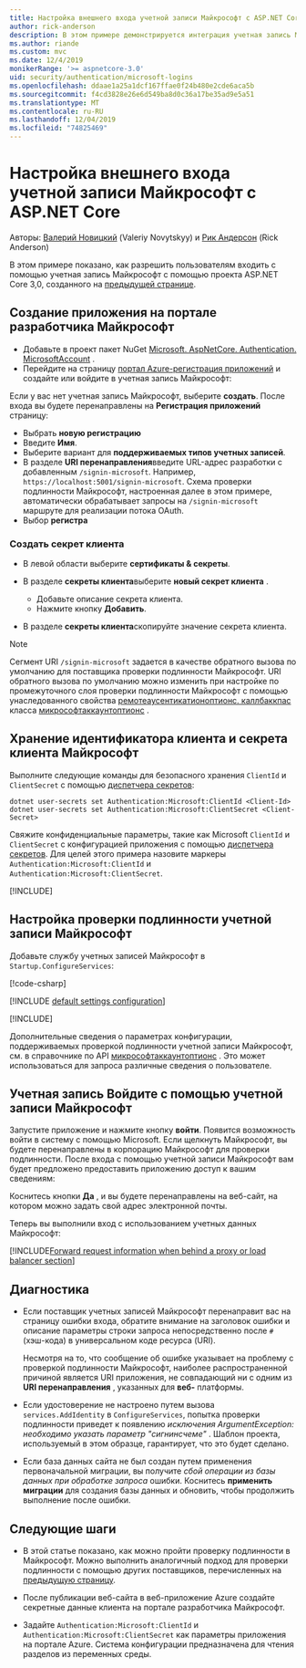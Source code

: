```yaml
---
title: Настройка внешнего входа учетной записи Майкрософт с ASP.NET Core
author: rick-anderson
description: В этом примере демонстрируется интеграция учетная запись Майкрософт проверки подлинности пользователей в существующее приложение ASP.NET Core.
ms.author: riande
ms.custom: mvc
ms.date: 12/4/2019
monikerRange: '>= aspnetcore-3.0'
uid: security/authentication/microsoft-logins
ms.openlocfilehash: ddaae1a25a1dcf167ffae0f24b480e2cde6aca5b
ms.sourcegitcommit: f4cd3828e26e6d549ba8d0c36a17be35ad9e5a51
ms.translationtype: MT
ms.contentlocale: ru-RU
ms.lasthandoff: 12/04/2019
ms.locfileid: "74825469"
---
```

# <a name="microsoft-account-external-login-setup-with-aspnet-core"></a>Настройка внешнего входа учетной записи Майкрософт с ASP.NET Core

Авторы: [Валерий Новицкий](https://github.com/01binary) (Valeriy Novytskyy) и [Рик Андерсон](https://twitter.com/RickAndMSFT) (Rick Anderson)

В этом примере показано, как разрешить пользователям входить с помощью учетная запись Майкрософт с помощью проекта ASP.NET Core 3,0, созданного на [предыдущей странице](xref:security/authentication/social/index).

## <a name="create-the-app-in-microsoft-developer-portal"></a>Создание приложения на портале разработчика Майкрософт

* Добавьте в проект пакет NuGet [Microsoft. AspNetCore. Authentication. MicrosoftAccount](https://www.nuget.org/packages/Microsoft.AspNetCore.Authentication.MicrosoftAccount/) .
* Перейдите на страницу [портал Azure-регистрация приложений](https://go.microsoft.com/fwlink/?linkid=2083908) и создайте или войдите в учетная запись Майкрософт:

Если у вас нет учетная запись Майкрософт, выберите **создать**. После входа вы будете перенаправлены на **Регистрация приложений** страницу:

* Выбрать **новую регистрацию**
* Введите **Имя**.
* Выберите вариант для **поддерживаемых типов учетных записей**.  <!-- Accounts for any org work with MS domain accounts. Most folks probably want the last option, personal MS accounts -->
* В разделе **URI перенаправления**введите URL-адрес разработки с добавленным `/signin-microsoft`. Например, `https://localhost:5001/signin-microsoft`. Схема проверки подлинности Майкрософт, настроенная далее в этом примере, автоматически обрабатывает запросы на `/signin-microsoft` маршруте для реализации потока OAuth.
* Выбор **регистра**

### <a name="create-client-secret"></a>Создать секрет клиента

* В левой области выберите **сертификаты & секреты**.
* В разделе **секреты клиента**выберите **новый секрет клиента** .

  * Добавьте описание секрета клиента.
  * Нажмите кнопку **Добавить**.

* В разделе **секреты клиента**скопируйте значение секрета клиента.

> [!NOTE]
> Сегмент URI `/signin-microsoft` задается в качестве обратного вызова по умолчанию для поставщика проверки подлинности Майкрософт. URI обратного вызова по умолчанию можно изменить при настройке по промежуточного слоя проверки подлинности Майкрософт с помощью унаследованного свойства [ремотеаусентикатионоптионс. каллбаккпас](/dotnet/api/microsoft.aspnetcore.authentication.remoteauthenticationoptions.callbackpath) класса [микрософтаккаунтоптионс](/dotnet/api/microsoft.aspnetcore.authentication.microsoftaccount.microsoftaccountoptions) .

## <a name="store-the-microsoft-client-id-and-client-secret"></a>Хранение идентификатора клиента и секрета клиента Майкрософт

Выполните следующие команды для безопасного хранения `ClientId` и `ClientSecret` с помощью [диспетчера секретов](xref:security/app-secrets):

```dotnetcli
dotnet user-secrets set Authentication:Microsoft:ClientId <Client-Id>
dotnet user-secrets set Authentication:Microsoft:ClientSecret <Client-Secret>
```

Свяжите конфиденциальные параметры, такие как Microsoft `ClientId` и `ClientSecret` с конфигурацией приложения с помощью [диспетчера секретов](xref:security/app-secrets). Для целей этого примера назовите маркеры `Authentication:Microsoft:ClientId` и `Authentication:Microsoft:ClientSecret`.

[!INCLUDE[](~/includes/environmentVarableColon.md)]

## <a name="configure-microsoft-account-authentication"></a>Настройка проверки подлинности учетной записи Майкрософт

Добавьте службу учетных записей Майкрософт в `Startup.ConfigureServices`:

[!code-csharp[](~/security/authentication/social/social-code/3.x/StartupMS3x.cs?name=snippet&highlight=10-14)]

[!INCLUDE [default settings configuration](includes/default-settings.md)]

[!INCLUDE[](includes/chain-auth-providers.md)]

Дополнительные сведения о параметрах конфигурации, поддерживаемых проверкой подлинности учетной записи Майкрософт, см. в справочнике по API [микрософтаккаунтоптионс](/dotnet/api/microsoft.aspnetcore.builder.microsoftaccountoptions) . Это может использоваться для запроса различные сведения о пользователе.

## <a name="sign-in-with-microsoft-account"></a>Учетная запись Войдите с помощью учетной записи Майкрософт

Запустите приложение и нажмите кнопку **войти**. Появится возможность войти в систему с помощью Microsoft. Если щелкнуть Майкрософт, вы будете перенаправлены в корпорацию Майкрософт для проверки подлинности. После входа с помощью учетной записи Майкрософт вам будет предложено предоставить приложению доступ к вашим сведениям:

Коснитесь кнопки **Да** , и вы будете перенаправлены на веб-сайт, на котором можно задать свой адрес электронной почты.

Теперь вы выполнили вход с использованием учетных данных Майкрософт:

[!INCLUDE[Forward request information when behind a proxy or load balancer section](includes/forwarded-headers-middleware.md)]

## <a name="troubleshooting"></a>Диагностика

* Если поставщик учетных записей Майкрософт перенаправит вас на страницу ошибки входа, обратите внимание на заголовок ошибки и описание параметры строки запроса непосредственно после `#` (хэш-кода) в универсальном коде ресурса (URI).

  Несмотря на то, что сообщение об ошибке указывает на проблему с проверкой подлинности Майкрософт, наиболее распространенной причиной является URI приложения, не совпадающий ни с одним из **URI перенаправления** , указанных для **веб-** платформы.
* Если удостоверение не настроено путем вызова `services.AddIdentity` в `ConfigureServices`, попытка проверки подлинности приведет к появлению *исключения ArgumentException: необходимо указать параметр "сигнинсчеме"* . Шаблон проекта, используемый в этом образце, гарантирует, что это будет сделано.
* Если база данных сайта не был создан путем применения первоначальной миграции, вы получите *сбой операции из базы данных при обработке запроса* ошибки. Коснитесь **применить миграции** для создания базы данных и обновить, чтобы продолжить выполнение после ошибки.

## <a name="next-steps"></a>Следующие шаги

* В этой статье показано, как можно пройти проверку подлинности в Майкрософт. Можно выполнить аналогичный подход для проверки подлинности с помощью других поставщиков, перечисленных на [предыдущую страницу](xref:security/authentication/social/index).

* После публикации веб-сайта в веб-приложение Azure создайте секретные данные клиента на портале разработчика Майкрософт.

* Задайте `Authentication:Microsoft:ClientId` и `Authentication:Microsoft:ClientSecret` как параметры приложения на портале Azure. Система конфигурации предназначена для чтения разделов из переменных среды.
